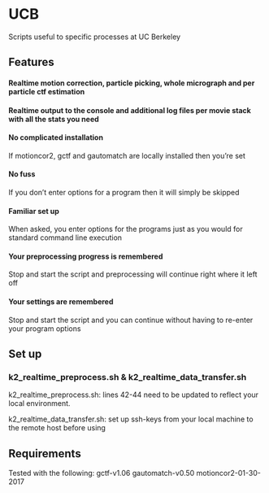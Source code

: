# UCB

Scripts useful to specific processes at UC Berkeley

## Features

#### Realtime motion correction, particle picking, whole micrograph and per particle ctf estimation 

#### Realtime output to the console and additional log files per movie stack with all the stats you need

#### No complicated installation
If motioncor2, gctf and gautomatch are locally installed then you’re set
#### No fuss
If you don’t enter options for a program then it will simply be skipped
#### Familiar set up
When asked, you enter options for the programs just as you would for standard command line execution
#### Your preprocessing progress is remembered
Stop and start the script and preprocessing will continue right where it left off
#### Your settings are remembered
Stop and start the script and you can continue without having to re-enter your program options

## Set up
### k2_realtime_preprocess.sh & k2_realtime_data_transfer.sh

k2_realtime_preprocess.sh:
lines 42-44 need to be updated to reflect your local environment.

k2_realtime_data_transfer.sh:
set up ssh-keys from your local machine to the remote host before using

## Requirements

Tested with the following:
gctf-v1.06
gautomatch-v0.50
motioncor2-01-30-2017
